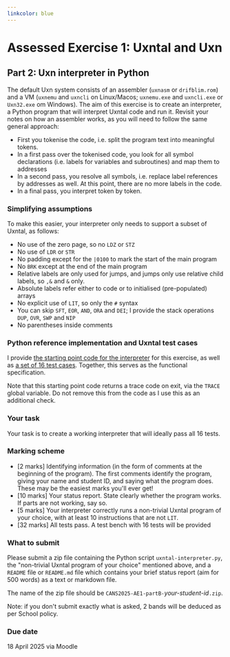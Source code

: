 ```yaml
---
linkcolor: blue
---
```

# Assessed Exercise 1: Uxntal and Uxn

## Part 2: Uxn interpreter in Python

The default Uxn system consists of an assembler (`uxnasm` or `drifblim.rom`) and a VM (`uxnemu` and `uxncli` on Linux/Macos; `uxnemu.exe` and `uxncli.exe` or `Uxn32.exe` om Windows). The aim of this exercise is to create an interpreter, a Python program that will interpret Uxntal code and run it. Revisit your notes on how an assembler works, as you will need to follow the same general approach:

- First you tokenise the code, i.e. split the program text into meaningful tokens.
- In a first pass over the tokenised code, you look for all symbol declarations (i.e. labels for variables and subroutines) and map them to addresses
- In a second pass, you resolve all symbols, i.e. replace label references by addresses as well. At this point, there are no more labels in the code.
- In a final pass, you interpret token by token.

### Simplifying assumptions

To make this easier, your interpreter only needs to support a subset of Uxntal, as follows:

- No use of the zero page, so no `LDZ` or `STZ`
- No use of `LDR` or `STR`
- No padding except for the `|0100` to mark the start of the main program
- No `BRK` except at the end of the main program
- Relative labels are only used for jumps, and jumps only use relative child labels, so `,&` and `&` only.
- Absolute labels refer either to code or to initialised (pre-populated) arrays
- No explicit use of `LIT`, so only the `#` syntax
- You can skip `SFT`, `EOR`, `AND`, `ORA` and `DEI`; I provide the stack operations `DUP`, `OVR`, `SWP` and `NIP`
- No parentheses inside comments

### Python reference implementation and Uxntal test cases

I provide [the starting point code for the interpreter](https://git.dcs.gla.ac.uk/wim/cans/-/blob/main/AE1-part2-code/uxntal-interpreter-starting-point.py?ref_type=heads) for this exercise, as well as [a set of 16 test cases](https://git.dcs.gla.ac.uk/wim/cans/-/tree/main/AE1-part2-code/testbench?ref_type=heads). Together, this serves as the functional specification. 

Note that this starting point code returns a trace code on exit, via the `TRACE` global variable. Do not remove this from the code as I use this as an additional check.

### Your task

Your task is to create a working interpreter that will ideally pass all 16 tests.

### Marking scheme

* [2 marks] Identifying information (in the form of comments at the beginning of the program). The first comments identify the program, giving your name and student ID, and saying what the program does. These may be the easiest marks you'll ever get!
* [10 marks] Your status report. State clearly whether the program works. If parts are not working, say so.
* [5 marks] Your interpreter correctly runs a non-trivial Uxntal program of your choice, with at least 10 instructions that are not `LIT`. 
* [32 marks] All tests pass. A test bench with 16 tests will be provided

### What to submit

Please submit a zip file containing the Python script `uxntal-interpreter.py`, the "non-trivial Uxntal program of your choice" mentioned above, and a `README` file or `README.md` file which contains your brief status report (aim for 500 words) as a text or markdown file.

The name of the zip file should be `CANS2025-AE1-partB-`*your-student-id*`.zip`.

Note: if you don't submit exactly what is asked, 2 bands will be deduced as per School policy. 

### Due date

18 April 2025 via Moodle